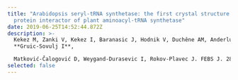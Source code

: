 ```yaml
---
title: "Arabidopsis seryl-tRNA synthetase: the first crystal structure and novel
  protein interactor of plant aminoacyl-tRNA synthetase"
date: 2019-06-25T14:52:44.872Z
description: >-
  Kekez M, Zanki V, Kekez I, Baranasic J, Hodnik V, Duchêne AM, Anderluh G,
  **Gruic-Sovulj I**,

  Matković-Čalogović D, Weygand-Durasevic I, Rokov-Plavec J. FEBS J. 286 (2019) 536-554 <https://febs.onlinelibrary.wiley.com/doi/10.1111/febs.14735>
selected: false
---
```


